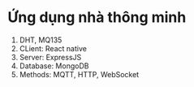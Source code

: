 # Ứng dụng nhà thông minh
1. DHT, MQ135
2. CLient: React native
3. Server: ExpressJS
4. Database: MongoDB
5. Methods: MQTT, HTTP, WebSocket
